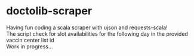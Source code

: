 # doctolib-scraper
Having fun coding a scala scraper with ujson and requests-scala!  
The script check for slot availabilities for the following day in the provided vaccin center list id  
Work in progress...
